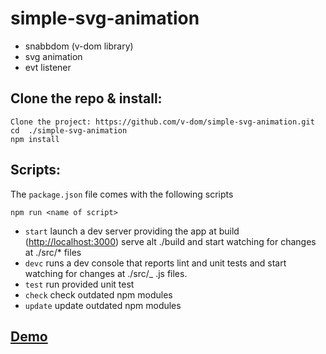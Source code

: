 # simple-svg-animation

- snabbdom (v-dom library)
- svg animation
- evt listener

## Clone the repo & install:

```
Clone the project: https://github.com/v-dom/simple-svg-animation.git
cd  ./simple-svg-animation
npm install
```

## Scripts:

The `package.json` file comes with the following scripts

`npm run <name of script>`

* `start` launch a dev server providing the app at build (<http://localhost:3000>) serve alt ./build and start watching for changes at ./src/* files
* `devc` runs a dev console that reports lint and unit tests and start watching for changes at ./src/_ .js files.
* `test` run provided unit test
* `check` check outdated npm modules
* `update` update outdated npm modules

## [Demo](http://suxxus.github.io/studies/snabbdom-svg-simple-animation.html)
